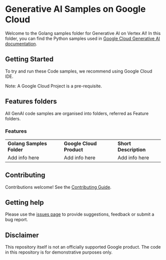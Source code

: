 # Generative AI Samples on Google Cloud

Welcome to the Golang samples folder for Generative AI on Vertex AI! In this folder, you can find the Python samples
used in [Google Cloud Generative AI documentation](https://cloud.google.com/ai/generative-ai?hl=en).


## Getting Started

To try and run these Code samples, we recommend using Google Cloud IDE.

Note: A Google Cloud Project is a pre-requisite.

## Features folders

All GenAI code samples are organised into folders, referred as Feature folders.

### Features

<table>
  <tr>
   <td><strong>Golang Samples Folder</strong>
   </td>
   <td><strong>Google Cloud Product</strong>
   </td>
   <td><strong>Short Description</strong></td>
  </tr>
  <tr>
   <td>  Add info here
   <!-- [Template Folder](/template_folder)-->
   </td>
   <td>  Add info here
   <!-- <a href="add-link-here">Link to the feature</a>-->
   </td>
   <td>  Add info here
   <!-- Short description-->
   </td>
  </tr>
</table>

## Contributing

Contributions welcome! See the [Contributing Guide](https://github.com/GoogleCloudPlatform/python-docs-samples/blob/main/CONTRIBUTING.md).

## Getting help

Please use the [issues page](https://github.com/GoogleCloudPlatform/python-docs-samples/issues) to provide suggestions, feedback or submit a bug report.

## Disclaimer

This repository itself is not an officially supported Google product. The code in this repository is for demonstrative purposes only.
